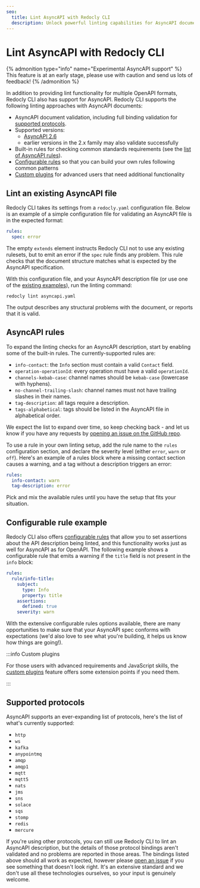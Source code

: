 ```yaml
---
seo:
  title: Lint AsyncAPI with Redocly CLI
  description: Unlock powerful linting capabilities for AsyncAPI documents. Use the Redocly CLI to enforce basic validation, configure rules, or even build custom plugins for AsyncAPI.
---
```


# Lint AsyncAPI with Redocly CLI

{% admonition type="info" name="Experimental AsyncAPI support" %}
This feature is at an early stage, please use with caution and send us lots of feedback!
{% /admonition %}

In addition to providing lint functionality for multiple OpenAPI formats, Redocly CLI also has support for AsyncAPI.
Redocly CLI supports the following linting approaches with AsyncAPI documents:
* AsyncAPI document validation, including full binding validation for [supported protocols](#supported-protocols).
* Supported versions:
  - [AsyncAPI 2.6](https://www.asyncapi.com/docs/reference/specification/v2.6.0)
  - earlier versions in the 2.x family may also validate successfully
* Built-in rules for checking common standards requirements (see the [list of AsyncAPI rules](#asyncapi-rules)).
* [Configurable rules](../rules/configurable-rules.md) so that you can build your own rules following common patterns
* [Custom plugins](../custom-plugins/index.md) for advanced users that need additional functionality

## Lint an existing AsyncAPI file

Redocly CLI takes its settings from a `redocly.yaml` configuration file. Below
is an example of a simple configuration file for validating an AsyncAPI file is
in the expected format:

```yaml
rules:
  spec: error
```

The empty `extends` element instructs Redocly CLI not to use any existing
rulesets, but to emit an error if the `spec` rule finds any problem. This rule
checks that the document structure matches what is expected by the AsyncAPI
specification.

With this configuration file, and your AsyncAPI description file (or use one of the [existing examples](https://github.com/asyncapi/spec/tree/master/examples)), run the linting command:

```
redocly lint asyncapi.yaml
```

The output describes any structural problems with the document, or reports that it is valid.


## AsyncAPI rules

To expand the linting checks for an AsyncAPI description, start by enabling
some of the built-in rules. The currently-supported rules are:

* `info-contact`: the `Info` section must contain a valid `Contact` field.
* `operation-operationId`: every operation must have a valid `operationId`.
* `channels-kebab-case`: channel names should be `kebab-case` (lowercase with hyphens).
* `no-channel-trailing-slash`: channel names must not have trailing slashes in their names.
* `tag-description`: all tags require a description.
* `tags-alphabetical`: tags should be listed in the AsyncAPI file in alphabetical order.

We expect the list to expand over time, so keep checking back - and let us know
if you have any requests by [opening an issue on the GitHub
repo](https://github.com/Redocly/redocly-cli/issues).

To use a rule in your own linting setup, add the rule name to the `rules`
configuration section, and declare the severity level (either `error`, `warn`
or `off`). Here's an example of a rules block where a missing contact section
causes a warning, and a tag without a description triggers an error:

```yaml
rules:
  info-contact: warn
  tag-description: error
```

Pick and mix the available rules until you have the setup that fits your situation.

## Configurable rule example

Redocly CLI also offers [configurable rules](../rules/configurable-rules.md)
that allow you to set assertions about the API description being linted, and
this functionality works just as well for AsyncAPI as for OpenAPI. The
following example shows a configurable rule that emits a warning if the `title`
field is not present in the `info` block:

```yaml
rules:
  rule/info-title:
    subject:
      type: Info
      property: title
    assertions:
      defined: true
    severity: warn
```

With the extensive configurable rules options available, there are many
opportunities to make sure that your AsyncAPI spec conforms with expectations
(we'd also love to see what you're building, it helps us know how things are
going!).

:::info Custom plugins

For those users with advanced requirements and JavaScript skills, the [custom
plugins](../custom-plugins/index.md) feature offers some extension points if you need
them.

:::

## Supported protocols

AsyncAPI supports an ever-expanding list of protocols, here's the list of what's currently supported:

* `http`
* `ws`
* `kafka`
* `anypointmq`
* `amqp`
* `amqp1`
* `mqtt`
* `mqtt5`
* `nats`
* `jms`
* `sns`
* `solace`
* `sqs`
* `stomp`
* `redis`
* `mercure`

If you're using other protocols, you can still use Redocly CLI to lint an
AsyncAPI description, but the details of those protocol bindings aren't
validated and no problems are reported in those areas. The bindings listed
above should all work as expected, however please [open an
issue](https://github.com/Redocly/redocly-cli/issues) if you see something that
doesn't look right. It's an extensive standard and we don't use all these
technologies ourselves, so your input is genuinely welcome.
